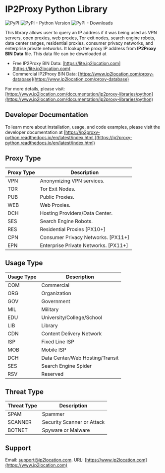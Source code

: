 # IP2Proxy Python Library

![PyPI](https://img.shields.io/pypi/v/IP2Proxy)
![PyPI - Python Version](https://img.shields.io/pypi/pyversions/IP2Proxy)
![PyPI - Downloads](https://img.shields.io/pypi/dm/IP2Proxy)

This library allows user to query an IP address if it was being used as VPN servers, open proxies, web proxies, Tor exit nodes, search engine robots, data center ranges, residential proxies, consumer privacy networks, and enterprise private networks. It lookup the proxy IP address from **IP2Proxy BIN Data** file. This data file can be downloaded at

* Free IP2Proxy BIN Data: [https://lite.ip2location.com](https://lite.ip2location.com)
* Commercial IP2Proxy BIN Data: [https://www.ip2location.com/proxy-database](https://www.ip2location.com/proxy-database)

For more details, please visit:
[https://www.ip2location.com/documentation/ip2proxy-libraries/python](https://www.ip2location.com/documentation/ip2proxy-libraries/python)

## Developer Documentation
To learn more about installation, usage, and code examples, please visit the developer documentation at [https://ip2proxy-python.readthedocs.io/en/latest/index.html.](https://ip2proxy-python.readthedocs.io/en/latest/index.html)

## Proxy Type

| Proxy Type | Description                    |
| ---------- | ------------------------------ |
| VPN        | Anonymizing VPN services.      |
| TOR        | Tor Exit Nodes.                |
| PUB        | Public Proxies.                |
| WEB        | Web Proxies.                   |
| DCH        | Hosting Providers/Data Center. |
| SES        | Search Engine Robots.          |
| RES        | Residential Proxies [PX10+]    |
| CPN        | Consumer Privacy Networks. [PX11+] |
| EPN        | Enterprise Private Networks. [PX11+] |

## Usage Type

| Usage Type | Description                     |
| ---------- | ------------------------------- |
| COM        | Commercial                      |
| ORG        | Organization                    |
| GOV        | Government                      |
| MIL        | Military                        |
| EDU        | University/College/School       |
| LIB        | Library                         |
| CDN        | Content Delivery Network        |
| ISP        | Fixed Line ISP                  |
| MOB        | Mobile ISP                      |
| DCH        | Data Center/Web Hosting/Transit |
| SES        | Search Engine Spider            |
| RSV        | Reserved                        |

## Threat Type

| Threat Type | Description                |
| ----------- | -------------------------- |
| SPAM        | Spammer                    |
| SCANNER     | Security Scanner or Attack |
| BOTNET      | Spyware or Malware         |



## Support

Email: support@ip2location.com.
URL: [https://www.ip2location.com](https://www.ip2location.com)
